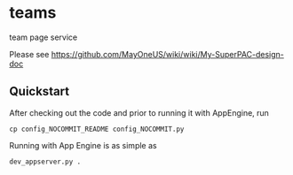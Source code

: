 # teams

team page service

Please see https://github.com/MayOneUS/wiki/wiki/My-SuperPAC-design-doc


## Quickstart

After checking out the code and prior to running it with AppEngine, run

    cp config_NOCOMMIT_README config_NOCOMMIT.py

Running with App Engine is as simple as

    dev_appserver.py .
